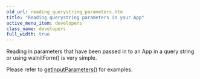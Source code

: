 ```yaml
---
old_url: reading_querystring_parameters.htm
title: "Reading querystring parameters in your App"
active_menu_item: developers
class_name: developers
full_width: true
---
```



Reading in parameters that have been passed in to an App in a query string or using waInitForm() is very simple.

Please refer to [getInputParameters()](/developers/documentation/scripting-apis/client-api/app-functions/getinputparameter) for examples.

